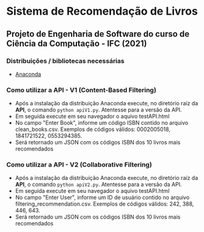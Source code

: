 # Sistema de Recomendação de Livros
## Projeto de Engenharia de Software do curso de Ciência da Computação - IFC (2021)

### Distribuições / bibliotecas necessárias
* [Anaconda](https://www.anaconda.com/products/individual)

### Como utilizar a API - V1 (Content-Based Filtering)
* Após a instalação da distribuição Anaconda execute, no diretório raíz da **API**, o comando `python apiV1.py`. Atentesse para a versão da API.
* Em seguida execute em seu navegador o aquivo testAPI.html
* No campo "Enter Book", informe um código ISBN contido no arquivo clean_books.csv. Exemplos de códigos válidos: 0002005018, 1841721522, 0553294385.
* Será retornado um JSON com os códigos ISBN dos 10 livros mais recomendados

### Como utilizar a API - V2 (Collaborative Filtering)
* Após a instalação da distribuição Anaconda execute, no diretório raíz da **API**, o comando `python apiV2.py`. Atentesse para a versão da API.
* Em seguida execute em seu navegador o aquivo testAPI.html
* No campo "Enter User", informe um ID de usuário contido no arquivo filtering_recommendation.csv. Exemplos de códigos válidos: 242, 388, 446, 643.
* Será retornado um JSON com os códigos ISBN dos 10 livros mais recomendados
